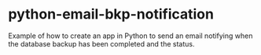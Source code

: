 # python-email-bkp-notification
Example of how to create an app in Python to send an email notifying when the database backup has been completed and the status.
